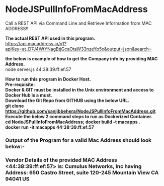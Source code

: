 # NodeJSPullInfoFromMacAddress
Call a REST API via Command Line and Retrieve Information from MAC ADDRESS!!

<b> The actual REST API used in this program.</b>  
https://api.macaddress.io/v1?apiKey=at_D7J4WtYNagBtjGcaOtaW33nzeYp5x&output=json&search=<MAC ADDRESS>

<b> the below is example of how to get the Company info by providing MAC Address.</b>  
node server.js 44:38:39:ff:ef:57

<b> How to run this program in Docker Host.</b>  
<b> Pre-requisite:</b>  
<b> Docker & GIT must be installed in the Unix environment and access to Docker Hub is a must.</b>  
<b> Download the Git Repo from GITHUB using the below URL.</b>  
<b> git clone https://github.com/sanjibbehera/NodeJSPullInfoFromMacAddress.git</b>  
<b> Execute the below 2 command steps to run as Dockerized Container.</b>  
<b> cd NodeJSPullInfoFromMacAddress; docker build -t macapps .</b>  
<b> docker run -it macapps 44:38:39:ff:ef:57</b>

### Output of the Program for a valid Mac Address should look below:-   
### Vendor Details of the provided MAC Address <44:38:39:ff:ef:57> is: Cumulus Networks, Inc having Address: 650 Castro Street, suite 120-245 Mountain View CA 94041 US
